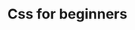 # Css for beginners

<!-- ## Περιεχόμενα

1. [The_basics](./the_basics/)
2. [Multimedia](./multimedia/)
3. [Forms](./form/)
4. [Tables](./table/)
5. [Website](./build-site)
-->
